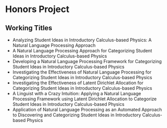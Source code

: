 # Honors Project


## Working Titles

- Analyzing Student Ideas in Introductory Calculus-based Physics: A Natural Language Processing Approach
- A Natural Language Processing Approach for Categorizing Student Ideas in Introductory Calculus-based Physics
- Developing a Natural Language Processing Framework for Categorizing Student Ideas in Introductory Calculus-based Physics
- Investigating the Effectiveness of Natural Language Processing for Categorizing Student Ideas in Introductory Calculus-based Physics
- Investigating the Effectiveness of Latent Dirichlet Allocation for Categorizing Student Ideas in Introductory Calculus-based Physics
- A Linguist with a Crazy Intuition: Applying a Natural Language Processing Framework using Latent Dirichlet Allocation to Categorize Student Ideas in Introductory Calculus-based Physics
- Application of Natural Language Processing as an Automated Approach to Discovering and Categorizing Student Ideas in Introductory Calculus-based Physics
